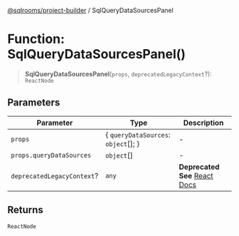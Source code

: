 [@sqlrooms/project-builder](../index.md) / SqlQueryDataSourcesPanel

# Function: SqlQueryDataSourcesPanel()

> **SqlQueryDataSourcesPanel**(`props`, `deprecatedLegacyContext`?): `ReactNode`

## Parameters

| Parameter | Type | Description |
| ------ | ------ | ------ |
| `props` | \{ `queryDataSources`: `object`[]; \} | - |
| `props.queryDataSources` | `object`[] | - |
| `deprecatedLegacyContext`? | `any` | **Deprecated** **See** [React Docs](https://legacy.reactjs.org/docs/legacy-context.html#referencing-context-in-lifecycle-methods) |

## Returns

`ReactNode`
